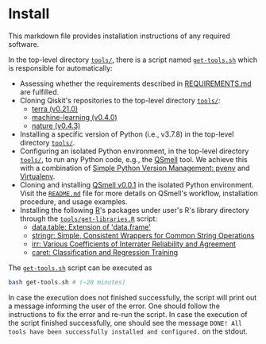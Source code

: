 # Install

This markdown file provides installation instructions of any required software.

In the top-level directory [`tools/`](tools/), there is a script named [`get-tools.sh`](tools/get-tools.sh) which is responsible for automatically:

- Assessing whether the requirements described in [REQUIREMENTS.md](REQUIREMENTS.md) are fulfilled.
- Cloning Qiskit's repositories to the top-level directory [`tools/`](tools/):
  * [terra (v0.21.0)](https://github.com/Qiskit/qiskit-terra.git)
  * [machine-learning (v0.4.0)](https://github.com/Qiskit/qiskit-machine-learning.git)
  * [nature (v0.4.3)](https://github.com/Qiskit/qiskit-nature.git)
- Installing a specific version of Python (i.e., v3.7.8) in the top-level directory [`tools/`](tools/).
- Configuring an isolated Python environment, in the top-level directory [`tools/`](tools/), to run any Python code, e.g., the [QSmell](https://github.com/jose/qsmell) tool.  We achieve this with a combination of [Simple Python Version Management: pyenv](https://github.com/pyenv/pyenv) and [Virtualenv](https://virtualenv.pypa.io).
- Cloning and installing [QSmell v0.0.1](https://github.com/jose/qsmell) in the isolated Python environment.  Visit the [`README.md`](https://github.com/jose/qsmell/README.md) file for more details on QSmell's workflow, installation procedure, and usage examples.
- Installing the following [R](https://www.r-project.org)'s packages under user's R's library directory through the [`tools/get-libraries.R`](tools/get-libraries.R) script:
  * [data.table: Extension of 'data.frame'](https://cran.r-project.org/web/packages/data.table/index.html)
  * [stringr: Simple, Consistent Wrappers for Common String Operations](https://cran.r-project.org/web/packages/stringr/index.html)
  * [irr: Various Coefficients of Interrater Reliability and Agreement](https://cran.r-project.org/web/packages/irr/index.html)
  * [caret: Classification and Regression Training](https://cran.r-project.org/web/packages/caret/index.html)

The [`get-tools.sh`](tools/get-tools.sh) script can be executed as

```bash
bash get-tools.sh # (~20 minutes)
```

In case the execution does not finished successfully, the script will print out a message informing the user of the error.  One should follow the instructions to fix the error and re-run the script.  In case the execution of the script finished successfully, one should see the message `DONE! All tools have been successfully installed and configured.` on the stdout.
